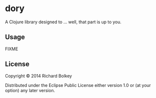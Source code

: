 # dory

A Clojure library designed to ... well, that part is up to you.

## Usage

FIXME

## License

Copyright © 2014 Richard Bolkey

Distributed under the Eclipse Public License either version 1.0 or (at
your option) any later version.
